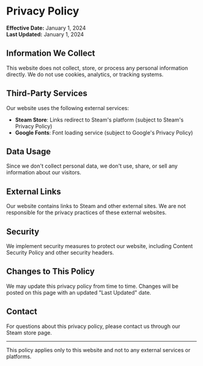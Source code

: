 # Privacy Policy

**Effective Date:** January 1, 2024  
**Last Updated:** January 1, 2024

## Information We Collect

This website does not collect, store, or process any personal information directly. We do not use cookies, analytics, or tracking systems.

## Third-Party Services

Our website uses the following external services:

- **Steam Store**: Links redirect to Steam's platform (subject to Steam's Privacy Policy)
- **Google Fonts**: Font loading service (subject to Google's Privacy Policy)

## Data Usage

Since we don't collect personal data, we don't use, share, or sell any information about our visitors.

## External Links

Our website contains links to Steam and other external sites. We are not responsible for the privacy practices of these external websites.

## Security

We implement security measures to protect our website, including Content Security Policy and other security headers.

## Changes to This Policy

We may update this privacy policy from time to time. Changes will be posted on this page with an updated "Last Updated" date.

## Contact

For questions about this privacy policy, please contact us through our Steam store page.

---

This policy applies only to this website and not to any external services or platforms. 